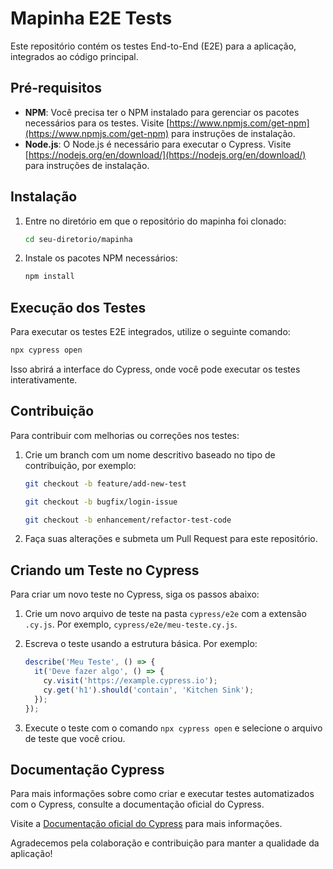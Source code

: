 # Mapinha E2E Tests

Este repositório contém os testes End-to-End (E2E) para a aplicação, integrados ao código principal.

## Pré-requisitos

- **NPM**: Você precisa ter o NPM instalado para gerenciar os pacotes necessários para os testes. Visite [https://www.npmjs.com/get-npm](https://www.npmjs.com/get-npm) para instruções de instalação.
- **Node.js**: O Node.js é necessário para executar o Cypress. Visite [https://nodejs.org/en/download/](https://nodejs.org/en/download/) para instruções de instalação.

## Instalação

1. Entre no diretório em que o repositório do mapinha foi clonado:

   ```sh
   cd seu-diretorio/mapinha
   ```

2. Instale os pacotes NPM necessários:

   ```sh
   npm install
   ```

## Execução dos Testes

Para executar os testes E2E integrados, utilize o seguinte comando:

```sh
npx cypress open
```

Isso abrirá a interface do Cypress, onde você pode executar os testes interativamente.

## Contribuição

Para contribuir com melhorias ou correções nos testes:

1. Crie um branch com um nome descritivo baseado no tipo de contribuição, por exemplo:

   ```sh
   git checkout -b feature/add-new-test
   ```

   ```sh
   git checkout -b bugfix/login-issue
   ```

   ```sh
   git checkout -b enhancement/refactor-test-code
   ```

2. Faça suas alterações e submeta um Pull Request para este repositório.

## Criando um Teste no Cypress

Para criar um novo teste no Cypress, siga os passos abaixo:

1. Crie um novo arquivo de teste na pasta `cypress/e2e` com a extensão `.cy.js`. Por exemplo, `cypress/e2e/meu-teste.cy.js`.

2. Escreva o teste usando a estrutura básica. Por exemplo:

   ```javascript
   describe('Meu Teste', () => {
     it('Deve fazer algo', () => {
       cy.visit('https://example.cypress.io');
       cy.get('h1').should('contain', 'Kitchen Sink');
     });
   });
   ```
   
3. Execute o teste com o comando `npx cypress open` e selecione o arquivo de teste que você criou.

## Documentação Cypress

Para mais informações sobre como criar e executar testes automatizados com o Cypress, consulte a documentação oficial do Cypress.

Visite a [Documentação oficial do Cypress](https://docs.cypress.io/guides/overview/why-cypress) para mais informações.

Agradecemos pela colaboração e contribuição para manter a qualidade da aplicação!